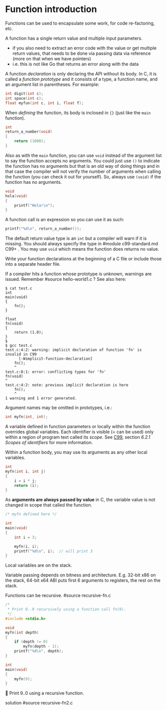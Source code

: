 # Function introduction

Functions can be used to encapsulate some work, for code re-factoring, etc.

A function has a single return value and multiple input parameters.

- if you also need to extract an error code with the value or get multiple
  return values, that needs to be done via passing data via reference (more on
  that when we have pointers)
- i.e. this is not like Go that returns an error along with the data

A function *declaration* is only declaring the API without its body.  In C, it
is called a *function prototype* and it consists of a type, a function name, and
an argument list in parentheses.  For example:

```C
int digit(int c);
int space(int c);
float myfun(int c, int i, float f);
```

When *defining* the function, its body is inclosed in `{}` (just like the `main`
function).

```C
int
return_a_number(void)
{
	return (1000);
}
```

Also as with the `main` function, you can use `void` instead of the argument
list to say the function accepts no arguments.  You could just use `()` to
indicate the function has no arguments but that is an old way of doing things
and in that case the compiler will not verify the number of arguments when
calling the function (you can check it out for yourself).  So, always use
`(void)` if the function has no arguments.

```C
void
hola(void)
{
	printf("Hola!\n");
}
```

A function call is an expression so you can use it as such:

```C
printf("%d\n", return_a_number());
```

The default return value type is an `int` but a compiler will warn if it is
missing.  You should always specify the type in
#module c99-standard.md C99+
. You may use `void` which means the function does returns no value.

Write your function declarations at the beginning of a C file or include those
into a separate header file.

If a compiler hits a function whose prototype is unknown, warnings are issued.
Remember #source hello-world1.c
? See also here:

```
$ cat test.c
int
main(void)
{
	fn();
}

float
fn(void)
{
	return (1.0);
}
$
$ gcc test.c
test.c:4:2: warning: implicit declaration of function 'fn' is
invalid in C99
      [-Wimplicit-function-declaration]
	fn();
	^
test.c:8:1: error: conflicting types for 'fn'
fn(void)
^
test.c:4:2: note: previous implicit declaration is here
	fn();
	^
1 warning and 1 error generated.
```

Argument names may be omitted in prototypes, i.e.:

```C
int myfn(int, int);
```

A variable defined in function parameters or locally within the function
overrides global variables.  Each identifier is visible (= can be used) only
within a region of program text called its *scope*.  See
[C99](/modules/c99-standard.md), section *6.2.1 Scopes of identifiers* for more
information.

Within a function body, you may use its arguments as any other local variables.

```C
int
myfn(int i, int j)
{
	i = i * j;
	return (i);
}
```

As **arguments are always passed by value** in C, the variable value is not
changed in scope that called the function.

```C
/* myfn defined here */

int
main(void)
{
	int i = 3;

	myfn(i, i);
	printf("%d\n", i);	// will print 3
}
```

Local variables are on the stack.

Variable passing depends on bitness and architecture. E.g. 32-bit x86 on the
stack, 64-bit x64 ABI puts first 6 arguments to registers, the rest on the
stack.

Functions can be recursive. #source recursive-fn.c

```C
/*
 * Print 0..9 recursively using a function call fn(9).
 */
#include <stdio.h>

void
myfn(int depth)
{
	if (depth != 0)
		myfn(depth - 1);
	printf("%d\n", depth);
}

int
main(void)
{
	myfn(9);
}

```

:wrench: Print 9..0 using a recursive function.

solution #source recursive-fn2.c
